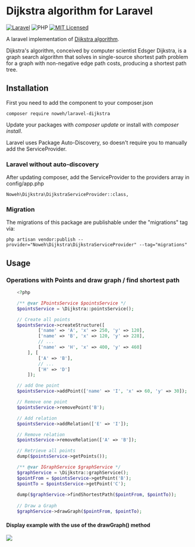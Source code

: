 # Dijkstra algorithm for Laravel

[![Laravel](https://img.shields.io/badge/Laravel-v8/v9-828cb7.svg?logo=Laravel&color=FF2D20)](https://laravel.com/)
![PHP](https://img.shields.io/badge/PHP-v7.3-828cb7.svg?style=flat-square)
[![MIT Licensed](https://img.shields.io/github/license/noweh/laravel-dijkstra)](LICENSE)

A laravel implementation of [Dijkstra algorithm](https://en.wikipedia.org/wiki/Dijkstra%27s_algorithm).

Dijkstra's algorithm, conceived by computer scientist Edsger Dijkstra, is a graph search algorithm that solves in single-source shortest path problem for a graph with non-negative edge path costs, producing a shortest path tree.

## Installation

First you need to add the component to your composer.json

```
composer require noweh/laravel-dijkstra
```

Update your packages with *composer update* or install with *composer install*.

Laravel uses Package Auto-Discovery, so doesn't require you to manually add the ServiceProvider.

### Laravel without auto-discovery

After updating composer, add the ServiceProvider to the providers array in config/app.php

    Noweh\Dijkstra\DijkstraServiceProvider::class,

### Migration

The migrations of this package are publishable under the "migrations" tag via:

    php artisan vendor:publish --provider="Noweh\Dijkstra\DijkstraServiceProvider" --tag="migrations"

## Usage

### Operations with Points and draw graph / find shortest path
```php
    <?php

    /** @var IPointsService $pointsService */
    $pointsService = \Dijkstra::pointsService();

    // Create all points
    $pointsService->createStructure([
            ['name' => 'A', 'x' => 250, 'y' => 120],
            ['name' => 'B', 'x' => 120, 'y' => 228],
            // ...
            ['name' => 'H', 'x' => 400, 'y' => 460]
        ], [
            ['A' => 'B'],
            // ...
            ['H' => 'D']
        ]);

    // add One point
    $pointsService->addPoint(['name' => 'I', 'x' => 60, 'y' => 30]);

    // Remove one point
    $pointsService->removePoint('B');

    // Add relation
    $pointsService->addRelation(['E' => 'I']);

    // Remove relation
    $pointsService->removeRelation(['A' => 'B']);

    // Retrieve all points
    dump($pointsService->getPoints());

    /** @var IGraphService $graphService */
    $graphService = \Dijkstra::graphService();
    $pointFrom = $pointsService->getPoint('B');
    $pointTo = $pointsService->getPoint('C');
    
    dump($graphService->findShortestPath($pointFrom, $pointTo));
    
    // Draw a Graph
    $graphService->drawGraph($pointFrom, $pointTo);
```
#### Display example with the use of the drawGraph() method
![](assets/example.png)
